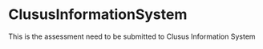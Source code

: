 # ClususInformationSystem
This is the assessment need to  be submitted to Clusus Information System
